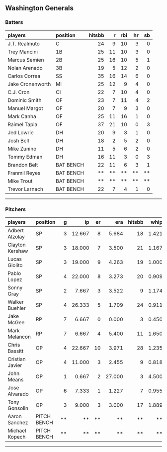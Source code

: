 ## Washington Generals

### Batters

 
|players          |position  | hitsbb|  r| rbi| hr| sb| 
|:----------------|:---------|------:|--:|---:|--:|--:| 
|J.T. Realmuto    |C         |     24|  9|  10|  3|  0| 
|Trey Mancini     |1B        |     25| 11|  10|  3|  0| 
|Marcus Semien    |2B        |     25| 16|  10|  5|  1| 
|Nolan Arenado    |3B        |     19|  5|  12|  2|  0| 
|Carlos Correa    |SS        |     35| 16|  14|  6|  0| 
|Jake Cronenworth |MI        |     25| 12|   9|  4|  0| 
|C.J. Cron        |CI        |     22|  7|  10|  4|  0| 
|Dominic Smith    |OF        |     23|  7|  11|  4|  2| 
|Manuel Margot    |OF        |     20|  7|   9|  3|  0| 
|Mark Canha       |OF        |     25| 11|  16|  1|  0| 
|Raimel Tapia     |OF        |     37| 21|  10|  0|  3| 
|Jed Lowrie       |DH        |     20|  9|   3|  1|  0| 
|Josh Bell        |DH        |     18|  2|   5|  2|  0| 
|Mike Zunino      |DH        |     11|  5|   6|  2|  0| 
|Tommy Edman      |DH        |     16| 11|   3|  0|  3| 
|Brandon Belt     |BAT BENCH |     22| 11|   6|  3|  1| 
|Franmil Reyes    |BAT BENCH |     **| **|  **| **| **| 
|Mike Trout       |BAT BENCH |     **| **|  **| **| **| 
|Trevor Larnach   |BAT BENCH |     22|  7|   4|  1|  0| 

* * *

### Pitchers

 
|players         |position    |  g|     ip| er|    era| hitsbb|  whip| so|  w| sv| 
|:---------------|:-----------|--:|------:|--:|------:|------:|-----:|--:|--:|--:| 
|Adbert Alzolay  |SP          |  3| 12.667|  8|  5.684|     18| 1.421| 16|  1|  0| 
|Clayton Kershaw |SP          |  3| 18.000|  7|  3.500|     21| 1.167| 27|  1|  0| 
|Lucas Giolito   |SP          |  3| 19.000|  9|  4.263|     19| 1.000| 25|  0|  0| 
|Pablo Lopez     |SP          |  4| 22.000|  8|  3.273|     20| 0.909| 26|  2|  0| 
|Sonny Gray      |SP          |  2|  7.667|  3|  3.522|      9| 1.174| 13|  0|  0| 
|Walker Buehler  |SP          |  4| 26.333|  5|  1.709|     24| 0.911| 26|  4|  0| 
|Jake McGee      |RP          |  7|  6.667|  0|  0.000|      3| 0.450|  6|  1|  2| 
|Mark Melancon   |RP          |  7|  6.667|  4|  5.400|     11| 1.650|  8|  0|  4| 
|Chris Bassitt   |OP          |  4| 22.667| 10|  3.971|     28| 1.235| 24|  2|  0| 
|Cristian Javier |OP          |  4| 11.000|  3|  2.455|      9| 0.818| 13|  0|  1| 
|John Means      |OP          |  1|  0.667|  2| 27.000|      3| 4.500|  1|  0|  0| 
|Jose Alvarado   |OP          |  6|  7.333|  1|  1.227|      7| 0.955|  7|  1|  0| 
|Tony Gonsolin   |OP          |  3|  9.000|  3|  3.000|     17| 1.889| 11|  0|  0| 
|Aaron Sanchez   |PITCH BENCH | **|     **| **|     **|     **|    **| **| **| **| 
|Michael Kopech  |PITCH BENCH | **|     **| **|     **|     **|    **| **| **| **| 


* * *


